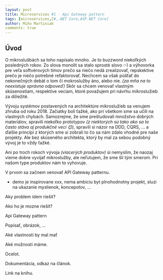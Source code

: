```yaml
---
layout: post
title: Microservices ‎#1 - Api Gateway pattern
tags: [microservices,C#,.NET Core,ASP.NET Core]
author: Miňo Martiniak
comments: true
---
```


## Úvod

O mikroslušbách sa toho napísalo mnoho. Je to buzzword niekoľkých posledných rokov. Zo slova monolit sa stalo sprosté slovo :-) a výhovorka pre veľa softvérových tímov prečo sa niečo nedá zrealizovať, repskektíve prečo je niečo potrebné refaktorovať. Nechcem sa však púšťať do nekonečných debát o tom či mokroslužby áno, alebo nie. *(za mňa na to neexistuje správna odpoveď)* Skôr sa chcem venovať vlastným skúsenostiam, respektíve veciam, ktoré považujem pri návrhu mikroslužieb za dôležité.

Vývoju systémov postavených na architektúre mikroslužieb sa venujem zhruba od roku 2018. Začiatky boli ťažké, ako pri všetkom sme sa učili na vlastných chybách. Samozrejme, že sme preštudovali množstvo dobrých materiálov, spravili niekoľko prototypov *(z niektorých sú tako ako sa to často stáva aj produkčné veci 😊)*, spravili si názor na DDD, CQRS, ... a ďalšie princípi z ktorých sme si zobrali to čo sa nám zdalo vhodné pre naše projekty. Ale bez skúseného architekta, ktorý by mal za sebou podobný vývoj je to vždy ťažké.

Ani po troch rokoch vývoja *(viacerých produktov)* si nemyslím, že naozaj vieme dobre vyvíjať mikroslužby, ale neľutujem, že sme šli tým smerom. Pri našom type produktov nám to vyhovuje.



V prvom sa začnem venovať API Gateway patternu. 
- demo je inspirovane xxx, nema ambiciu byt plnohodnotny projekt, sluzi na ukazanie myslienok, koncepotov, ...

Aky problem idem riešit?

Ako ho je mozne riešit?

Api Gateway pattern

Popísať, obrázok, ... 

Aké vlastnosti by mal mať

Aké možnosti máme.

Ocelot.

Dokumentácia, odkaz na článok.

Link na knihu.
